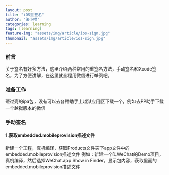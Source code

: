 ```yaml
---
layout: post
title: "iOS重签名"
author: "骆小喵"
categories: learning
tags: [learning]
feature-img: "assets/img/article/ios-sign.jpg"
thumbnail: "assets/img/article/ios-sign.jpg"
---
```

### 前言
关于签名有好多方法，这里介绍两种常用的重签名方法，手动签名和Xcode签名，为了方便讲解，在这里就全程用微信进行举例吧。
### 准备工作
砸过壳的ipa包，没有可以去各种助手上越狱应用区下载一个，例如去PP助手下载一个越狱版本的微信

### 手动签名
#### 1.获取embedded.mobileprovision描述文件
新建一个工程，真机编译，获取Products文件夹下app文件中的embedded.mobileprovision描述文件
例如：新建一个叫WeChat的Demo项目，真机编译，然后选择WeChat.app Show in Finder，显示包内容，获取里面的
embedded.mobileprovision描述文件